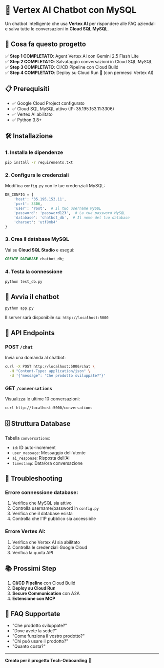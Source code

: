 # 🤖 Vertex AI Chatbot con MySQL

Un chatbot intelligente che usa **Vertex AI** per rispondere alle FAQ aziendali e salva tutte le conversazioni in **Cloud SQL MySQL**.

## 🚀 Cosa fa questo progetto

✅ **Step 1 COMPLETATO**: Agent Vertex AI con Gemini 2.5 Flash Lite  
✅ **Step 2 COMPLETATO**: Salvataggio conversazioni in Cloud SQL MySQL  
✅ **Step 3 COMPLETATO**: CI/CD Pipeline con Cloud Build  
✅ **Step 4 COMPLETATO**: Deploy su Cloud Run 🚀 (con permessi Vertex AI)  

## 📋 Prerequisiti

- ✅ Google Cloud Project configurato
- ✅ Cloud SQL MySQL attivo (IP: 35.195.153.11:3306)
- ✅ Vertex AI abilitato
- ✅ Python 3.8+

## 🛠️ Installazione

### 1. Installa le dipendenze
```bash
pip install -r requirements.txt
```

### 2. Configura le credenziali
Modifica `config.py` con le tue credenziali MySQL:
```python
DB_CONFIG = {
    'host': '35.195.153.11',
    'port': 3306,
    'user': 'root',  # Il tuo username MySQL
    'password': 'password123',  # La tua password MySQL
    'database': 'chatbot_db',  # Il nome del tuo database
    'charset': 'utf8mb4'
}
```

### 3. Crea il database MySQL
Vai su **Cloud SQL Studio** e esegui:
```sql
CREATE DATABASE chatbot_db;
```

### 4. Testa la connessione
```bash
python test_db.py
```

## 🚀 Avvia il chatbot

```bash
python app.py
```

Il server sarà disponibile su: `http://localhost:5000`

## 📡 API Endpoints

### POST `/chat`
Invia una domanda al chatbot:
```bash
curl -X POST http://localhost:5000/chat \
  -H "Content-Type: application/json" \
  -d '{"message": "Che prodotto sviluppate?"}'
```

### GET `/conversations`
Visualizza le ultime 10 conversazioni:
```bash
curl http://localhost:5000/conversations
```

## 🗄️ Struttura Database

Tabella `conversations`:
- `id`: ID auto-increment
- `user_message`: Messaggio dell'utente
- `ai_response`: Risposta dell'AI
- `timestamp`: Data/ora conversazione

## 🔧 Troubleshooting

### Errore connessione database:
1. Verifica che MySQL sia attivo
2. Controlla username/password in `config.py`
3. Verifica che il database esista
4. Controlla che l'IP pubblico sia accessibile

### Errore Vertex AI:
1. Verifica che Vertex AI sia abilitato
2. Controlla le credenziali Google Cloud
3. Verifica la quota API

## 📚 Prossimi Step

1. **CI/CD Pipeline** con Cloud Build
2. **Deploy su Cloud Run**
3. **Secure Communication** con A2A
4. **Estensione con MCP**

## 🎯 FAQ Supportate

- "Che prodotto sviluppate?"
- "Dove avete la sede?"
- "Come funziona il vostro prodotto?"
- "Chi può usare il prodotto?"
- "Quanto costa?"

---

**Creato per il progetto Tech-Onboarding** 🚀


